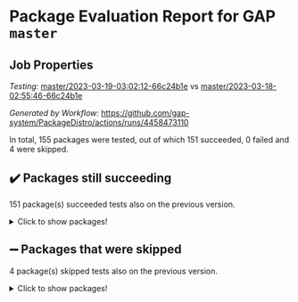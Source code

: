 # Package Evaluation Report for GAP `master`

## Job Properties

*Testing:* [master/2023-03-19-03:02:12-66c24b1e](https://github.com/gap-system/PackageDistro/blob/data/reports/master/2023-03-19-03:02:12-66c24b1e) vs [master/2023-03-18-02:55:46-66c24b1e](https://github.com/gap-system/PackageDistro/blob/data/reports/master/2023-03-18-02:55:46-66c24b1e)

*Generated by Workflow:* https://github.com/gap-system/PackageDistro/actions/runs/4458473110

In total, 155 packages were tested, out of which 151 succeeded, 0 failed and 4 were skipped.

## :heavy_check_mark: Packages still succeeding

151 package(s) succeeded tests also on the previous version.
<details><summary>Click to show packages!</summary>

- 4ti2interface 2023.02-04 [(success)](https://github.com/gap-system/PackageDistro/actions/runs/4458473110/jobs/7830400283)
- ace 5.6.2 [(success)](https://github.com/gap-system/PackageDistro/actions/runs/4458473110/jobs/7830400329)
- aclib 1.3.2 [(success)](https://github.com/gap-system/PackageDistro/actions/runs/4458473110/jobs/7830400370)
- agt 0.3.1 [(success)](https://github.com/gap-system/PackageDistro/actions/runs/4458473110/jobs/7830400424)
- alnuth 3.2.1 [(success)](https://github.com/gap-system/PackageDistro/actions/runs/4458473110/jobs/7830400490)
- anupq 3.3.0 [(success)](https://github.com/gap-system/PackageDistro/actions/runs/4458473110/jobs/7830400536)
- atlasrep 2.1.6 [(success)](https://github.com/gap-system/PackageDistro/actions/runs/4458473110/jobs/7830400605)
- autodoc 2022.10.20 [(success)](https://github.com/gap-system/PackageDistro/actions/runs/4458473110/jobs/7830400664)
- automata 1.15 [(success)](https://github.com/gap-system/PackageDistro/actions/runs/4458473110/jobs/7830400711)
- automgrp 1.3.2 [(success)](https://github.com/gap-system/PackageDistro/actions/runs/4458473110/jobs/7830400775)
- autpgrp 1.11 [(success)](https://github.com/gap-system/PackageDistro/actions/runs/4458473110/jobs/7830400834)
- cap 2023.03-06 [(success)](https://github.com/gap-system/PackageDistro/actions/runs/4458473110/jobs/7830400894)
- caratinterface 2.3.4 [(success)](https://github.com/gap-system/PackageDistro/actions/runs/4458473110/jobs/7830400962)
- cddinterface 2022.11.01 [(success)](https://github.com/gap-system/PackageDistro/actions/runs/4458473110/jobs/7830401036)
- circle 1.6.6 [(success)](https://github.com/gap-system/PackageDistro/actions/runs/4458473110/jobs/7830401094)
- classicpres 1.22 [(success)](https://github.com/gap-system/PackageDistro/actions/runs/4458473110/jobs/7830401158)
- cohomolo 1.6.11 [(success)](https://github.com/gap-system/PackageDistro/actions/runs/4458473110/jobs/7830401203)
- congruence 1.2.5 [(success)](https://github.com/gap-system/PackageDistro/actions/runs/4458473110/jobs/7830401250)
- corelg 1.56 [(success)](https://github.com/gap-system/PackageDistro/actions/runs/4458473110/jobs/7830401315)
- crime 1.6 [(success)](https://github.com/gap-system/PackageDistro/actions/runs/4458473110/jobs/7830401370)
- crisp 1.4.6 [(success)](https://github.com/gap-system/PackageDistro/actions/runs/4458473110/jobs/7830401433)
- crypting 0.10.4 [(success)](https://github.com/gap-system/PackageDistro/actions/runs/4458473110/jobs/7830401495)
- cryst 4.1.25 [(success)](https://github.com/gap-system/PackageDistro/actions/runs/4458473110/jobs/7830401563)
- crystcat 1.1.10 [(success)](https://github.com/gap-system/PackageDistro/actions/runs/4458473110/jobs/7830401630)
- ctbllib 1.3.5 [(success)](https://github.com/gap-system/PackageDistro/actions/runs/4458473110/jobs/7830401699)
- cubefree 1.19 [(success)](https://github.com/gap-system/PackageDistro/actions/runs/4458473110/jobs/7830401829)
- curlinterface 2.3.1 [(success)](https://github.com/gap-system/PackageDistro/actions/runs/4458473110/jobs/7830401955)
- cvec 2.7.6 [(success)](https://github.com/gap-system/PackageDistro/actions/runs/4458473110/jobs/7830402028)
- datastructures 0.3.0 [(success)](https://github.com/gap-system/PackageDistro/actions/runs/4458473110/jobs/7830402106)
- deepthought 1.0.6 [(success)](https://github.com/gap-system/PackageDistro/actions/runs/4458473110/jobs/7830402181)
- design 1.8 [(success)](https://github.com/gap-system/PackageDistro/actions/runs/4458473110/jobs/7830402260)
- difsets 2.3.1 [(success)](https://github.com/gap-system/PackageDistro/actions/runs/4458473110/jobs/7830402349)
- digraphs 1.6.1 [(success)](https://github.com/gap-system/PackageDistro/actions/runs/4458473110/jobs/7830402434)
- edim 1.3.6 [(success)](https://github.com/gap-system/PackageDistro/actions/runs/4458473110/jobs/7830402519)
- example 4.3.4 [(success)](https://github.com/gap-system/PackageDistro/actions/runs/4458473110/jobs/7830402598)
- examplesforhomalg 2023.02-04 [(success)](https://github.com/gap-system/PackageDistro/actions/runs/4458473110/jobs/7830402671)
- factint 1.6.3 [(success)](https://github.com/gap-system/PackageDistro/actions/runs/4458473110/jobs/7830402739)
- ferret 1.0.9 [(success)](https://github.com/gap-system/PackageDistro/actions/runs/4458473110/jobs/7830402783)
- fga 1.4.0 [(success)](https://github.com/gap-system/PackageDistro/actions/runs/4458473110/jobs/7830402848)
- fining 1.5.5 [(success)](https://github.com/gap-system/PackageDistro/actions/runs/4458473110/jobs/7830402901)
- float 1.0.3 [(success)](https://github.com/gap-system/PackageDistro/actions/runs/4458473110/jobs/7830402954)
- format 1.4.3 [(success)](https://github.com/gap-system/PackageDistro/actions/runs/4458473110/jobs/7830403014)
- forms 1.2.9 [(success)](https://github.com/gap-system/PackageDistro/actions/runs/4458473110/jobs/7830403065)
- fplsa 1.2.6 [(success)](https://github.com/gap-system/PackageDistro/actions/runs/4458473110/jobs/7830403119)
- fr 2.4.12 [(success)](https://github.com/gap-system/PackageDistro/actions/runs/4458473110/jobs/7830403167)
- francy 1.2.5 [(success)](https://github.com/gap-system/PackageDistro/actions/runs/4458473110/jobs/7830403220)
- fwtree 1.3 [(success)](https://github.com/gap-system/PackageDistro/actions/runs/4458473110/jobs/7830403286)
- gapdoc 1.6.6 [(success)](https://github.com/gap-system/PackageDistro/actions/runs/4458473110/jobs/7830403326)
- gauss 2023.02-04 [(success)](https://github.com/gap-system/PackageDistro/actions/runs/4458473110/jobs/7830403384)
- gaussforhomalg 2023.02-04 [(success)](https://github.com/gap-system/PackageDistro/actions/runs/4458473110/jobs/7830403442)
- gbnp 1.0.5 [(success)](https://github.com/gap-system/PackageDistro/actions/runs/4458473110/jobs/7830403507)
- generalizedmorphismsforcap 2023.02-01 [(success)](https://github.com/gap-system/PackageDistro/actions/runs/4458473110/jobs/7830403580)
- genss 1.6.8 [(success)](https://github.com/gap-system/PackageDistro/actions/runs/4458473110/jobs/7830403640)
- gradedmodules 2023.02-04 [(success)](https://github.com/gap-system/PackageDistro/actions/runs/4458473110/jobs/7830403692)
- gradedringforhomalg 2023.02-04 [(success)](https://github.com/gap-system/PackageDistro/actions/runs/4458473110/jobs/7830403744)
- grape 4.9.0 [(success)](https://github.com/gap-system/PackageDistro/actions/runs/4458473110/jobs/7830403807)
- groupoids 1.73 [(success)](https://github.com/gap-system/PackageDistro/actions/runs/4458473110/jobs/7830403863)
- grpconst 2.6.4 [(success)](https://github.com/gap-system/PackageDistro/actions/runs/4458473110/jobs/7830403933)
- guarana 0.96.3 [(success)](https://github.com/gap-system/PackageDistro/actions/runs/4458473110/jobs/7830403982)
- guava 3.18 [(success)](https://github.com/gap-system/PackageDistro/actions/runs/4458473110/jobs/7830404056)
- hap 1.53 [(success)](https://github.com/gap-system/PackageDistro/actions/runs/4458473110/jobs/7830404118)
- hapcryst 0.1.15 [(success)](https://github.com/gap-system/PackageDistro/actions/runs/4458473110/jobs/7830404190)
- hecke 1.5.3 [(success)](https://github.com/gap-system/PackageDistro/actions/runs/4458473110/jobs/7830404253)
- help 3.5 [(success)](https://github.com/gap-system/PackageDistro/actions/runs/4458473110/jobs/7830404314)
- homalg 2023.02-05 [(success)](https://github.com/gap-system/PackageDistro/actions/runs/4458473110/jobs/7830404367)
- homalgtocas 2023.02-04 [(success)](https://github.com/gap-system/PackageDistro/actions/runs/4458473110/jobs/7830404444)
- idrel 2.45 [(success)](https://github.com/gap-system/PackageDistro/actions/runs/4458473110/jobs/7830404537)
- images 1.3.1 [(success)](https://github.com/gap-system/PackageDistro/actions/runs/4458473110/jobs/7830404600)
- intpic 0.3.0 [(success)](https://github.com/gap-system/PackageDistro/actions/runs/4458473110/jobs/7830404645)
- io 4.8.1 [(success)](https://github.com/gap-system/PackageDistro/actions/runs/4458473110/jobs/7830404720)
- io_forhomalg 2023.02-04 [(success)](https://github.com/gap-system/PackageDistro/actions/runs/4458473110/jobs/7830404779)
- irredsol 1.4.4 [(success)](https://github.com/gap-system/PackageDistro/actions/runs/4458473110/jobs/7830404830)
- json 2.1.1 [(success)](https://github.com/gap-system/PackageDistro/actions/runs/4458473110/jobs/7830404889)
- jupyterkernel 1.5.0 [(success)](https://github.com/gap-system/PackageDistro/actions/runs/4458473110/jobs/7830404962)
- jupyterviz 1.5.6 [(success)](https://github.com/gap-system/PackageDistro/actions/runs/4458473110/jobs/7830405018)
- kan 1.35 [(success)](https://github.com/gap-system/PackageDistro/actions/runs/4458473110/jobs/7830405089)
- kbmag 1.5.11 [(success)](https://github.com/gap-system/PackageDistro/actions/runs/4458473110/jobs/7830405145)
- laguna 3.9.6 [(success)](https://github.com/gap-system/PackageDistro/actions/runs/4458473110/jobs/7830405203)
- liealgdb 2.2.1 [(success)](https://github.com/gap-system/PackageDistro/actions/runs/4458473110/jobs/7830405257)
- liepring 2.8 [(success)](https://github.com/gap-system/PackageDistro/actions/runs/4458473110/jobs/7830405314)
- liering 2.4.2 [(success)](https://github.com/gap-system/PackageDistro/actions/runs/4458473110/jobs/7830405366)
- linearalgebraforcap 2023.03-05 [(success)](https://github.com/gap-system/PackageDistro/actions/runs/4458473110/jobs/7830405418)
- localizeringforhomalg 2023.02-04 [(success)](https://github.com/gap-system/PackageDistro/actions/runs/4458473110/jobs/7830405474)
- loops 3.4.3 [(success)](https://github.com/gap-system/PackageDistro/actions/runs/4458473110/jobs/7830405530)
- lpres 1.0.3 [(success)](https://github.com/gap-system/PackageDistro/actions/runs/4458473110/jobs/7830405592)
- majoranaalgebras 1.5.1 [(success)](https://github.com/gap-system/PackageDistro/actions/runs/4458473110/jobs/7830405656)
- mapclass 1.4.6 [(success)](https://github.com/gap-system/PackageDistro/actions/runs/4458473110/jobs/7830405725)
- matgrp 0.70 [(success)](https://github.com/gap-system/PackageDistro/actions/runs/4458473110/jobs/7830405774)
- matricesforhomalg 2023.02-04 [(success)](https://github.com/gap-system/PackageDistro/actions/runs/4458473110/jobs/7830405834)
- modisom 2.5.4 [(success)](https://github.com/gap-system/PackageDistro/actions/runs/4458473110/jobs/7830405885)
- modulepresentationsforcap 2023.02-03 [(success)](https://github.com/gap-system/PackageDistro/actions/runs/4458473110/jobs/7830405935)
- modules 2023.02-04 [(success)](https://github.com/gap-system/PackageDistro/actions/runs/4458473110/jobs/7830405971)
- monoidalcategories 2023.02-05 [(success)](https://github.com/gap-system/PackageDistro/actions/runs/4458473110/jobs/7830406014)
- nconvex 2022.09-01 [(success)](https://github.com/gap-system/PackageDistro/actions/runs/4458473110/jobs/7830406053)
- nilmat 1.4.2 [(success)](https://github.com/gap-system/PackageDistro/actions/runs/4458473110/jobs/7830406093)
- nock 1.5 [(success)](https://github.com/gap-system/PackageDistro/actions/runs/4458473110/jobs/7830406134)
- normalizinterface 1.3.5 [(success)](https://github.com/gap-system/PackageDistro/actions/runs/4458473110/jobs/7830406173)
- nq 2.5.9 [(success)](https://github.com/gap-system/PackageDistro/actions/runs/4458473110/jobs/7830406233)
- numericalsgps 1.3.1 [(success)](https://github.com/gap-system/PackageDistro/actions/runs/4458473110/jobs/7830406267)
- openmath 11.5.3 [(success)](https://github.com/gap-system/PackageDistro/actions/runs/4458473110/jobs/7830406308)
- orb 4.9.0 [(success)](https://github.com/gap-system/PackageDistro/actions/runs/4458473110/jobs/7830406342)
- packagemanager 1.4.0 [(success)](https://github.com/gap-system/PackageDistro/actions/runs/4458473110/jobs/7830406398)
- patternclass 2.4.3 [(success)](https://github.com/gap-system/PackageDistro/actions/runs/4458473110/jobs/7830406467)
- permut 2.0.4 [(success)](https://github.com/gap-system/PackageDistro/actions/runs/4458473110/jobs/7830406535)
- polenta 1.3.10 [(success)](https://github.com/gap-system/PackageDistro/actions/runs/4458473110/jobs/7830406580)
- polymaking 0.8.6 [(success)](https://github.com/gap-system/PackageDistro/actions/runs/4458473110/jobs/7830406641)
- primgrp 3.4.4 [(success)](https://github.com/gap-system/PackageDistro/actions/runs/4458473110/jobs/7830406705)
- profiling 2.5.2 [(success)](https://github.com/gap-system/PackageDistro/actions/runs/4458473110/jobs/7830406831)
- qpa 1.34 [(success)](https://github.com/gap-system/PackageDistro/actions/runs/4458473110/jobs/7830406892)
- quagroup 1.8.3 [(success)](https://github.com/gap-system/PackageDistro/actions/runs/4458473110/jobs/7830407210)
- radiroot 2.9 [(success)](https://github.com/gap-system/PackageDistro/actions/runs/4458473110/jobs/7830407261)
- rcwa 4.7.1 [(success)](https://github.com/gap-system/PackageDistro/actions/runs/4458473110/jobs/7830407328)
- rds 1.8 [(success)](https://github.com/gap-system/PackageDistro/actions/runs/4458473110/jobs/7830407393)
- recog 1.4.2 [(success)](https://github.com/gap-system/PackageDistro/actions/runs/4458473110/jobs/7830407446)
- repndecomp 1.3.0 [(success)](https://github.com/gap-system/PackageDistro/actions/runs/4458473110/jobs/7830407503)
- repsn 3.1.0 [(success)](https://github.com/gap-system/PackageDistro/actions/runs/4458473110/jobs/7830407558)
- resclasses 4.7.3 [(success)](https://github.com/gap-system/PackageDistro/actions/runs/4458473110/jobs/7830407633)
- ringsforhomalg 2023.02-05 [(success)](https://github.com/gap-system/PackageDistro/actions/runs/4458473110/jobs/7830407707)
- sco 2023.02-04 [(success)](https://github.com/gap-system/PackageDistro/actions/runs/4458473110/jobs/7830407777)
- scscp 2.4.1 [(success)](https://github.com/gap-system/PackageDistro/actions/runs/4458473110/jobs/7830407844)
- semigroups 5.2.1 [(success)](https://github.com/gap-system/PackageDistro/actions/runs/4458473110/jobs/7830407918)
- sglppow 2.3 [(success)](https://github.com/gap-system/PackageDistro/actions/runs/4458473110/jobs/7830408000)
- sgpviz 0.999.5 [(success)](https://github.com/gap-system/PackageDistro/actions/runs/4458473110/jobs/7830408092)
- simpcomp 2.1.14 [(success)](https://github.com/gap-system/PackageDistro/actions/runs/4458473110/jobs/7830408165)
- singular 2023.02.09 [(success)](https://github.com/gap-system/PackageDistro/actions/runs/4458473110/jobs/7830408221)
- sl2reps 1.1 [(success)](https://github.com/gap-system/PackageDistro/actions/runs/4458473110/jobs/7830408283)
- sla 1.5.3 [(success)](https://github.com/gap-system/PackageDistro/actions/runs/4458473110/jobs/7830408351)
- smallgrp 1.5.2 [(success)](https://github.com/gap-system/PackageDistro/actions/runs/4458473110/jobs/7830408405)
- smallsemi 0.6.13 [(success)](https://github.com/gap-system/PackageDistro/actions/runs/4458473110/jobs/7830408452)
- sonata 2.9.6 [(success)](https://github.com/gap-system/PackageDistro/actions/runs/4458473110/jobs/7830408499)
- sophus 1.27 [(success)](https://github.com/gap-system/PackageDistro/actions/runs/4458473110/jobs/7830408545)
- spinsym 1.5.2 [(success)](https://github.com/gap-system/PackageDistro/actions/runs/4458473110/jobs/7830408596)
- standardff 0.9.4 [(success)](https://github.com/gap-system/PackageDistro/actions/runs/4458473110/jobs/7830408642)
- symbcompcc 1.3.2 [(success)](https://github.com/gap-system/PackageDistro/actions/runs/4458473110/jobs/7830408687)
- thelma 1.3 [(success)](https://github.com/gap-system/PackageDistro/actions/runs/4458473110/jobs/7830408741)
- tomlib 1.2.9 [(success)](https://github.com/gap-system/PackageDistro/actions/runs/4458473110/jobs/7830408780)
- toolsforhomalg 2023.02-06 [(success)](https://github.com/gap-system/PackageDistro/actions/runs/4458473110/jobs/7830408838)
- toric 1.9.5 [(success)](https://github.com/gap-system/PackageDistro/actions/runs/4458473110/jobs/7830408877)
- toricvarieties 2022.07.13 [(success)](https://github.com/gap-system/PackageDistro/actions/runs/4458473110/jobs/7830408931)
- transgrp 3.6.3 [(success)](https://github.com/gap-system/PackageDistro/actions/runs/4458473110/jobs/7830408988)
- ugaly 4.0.3 [(success)](https://github.com/gap-system/PackageDistro/actions/runs/4458473110/jobs/7830409029)
- unipot 1.5 [(success)](https://github.com/gap-system/PackageDistro/actions/runs/4458473110/jobs/7830409092)
- unitlib 4.2.0 [(success)](https://github.com/gap-system/PackageDistro/actions/runs/4458473110/jobs/7830409135)
- utils 0.82 [(success)](https://github.com/gap-system/PackageDistro/actions/runs/4458473110/jobs/7830409187)
- uuid 0.7 [(success)](https://github.com/gap-system/PackageDistro/actions/runs/4458473110/jobs/7830409253)
- walrus 0.9991 [(success)](https://github.com/gap-system/PackageDistro/actions/runs/4458473110/jobs/7830409301)
- wedderga 4.10.3 [(success)](https://github.com/gap-system/PackageDistro/actions/runs/4458473110/jobs/7830409366)
- xmod 2.91 [(success)](https://github.com/gap-system/PackageDistro/actions/runs/4458473110/jobs/7830409418)
- xmodalg 1.23 [(success)](https://github.com/gap-system/PackageDistro/actions/runs/4458473110/jobs/7830409475)
- yangbaxter 0.10.3 [(success)](https://github.com/gap-system/PackageDistro/actions/runs/4458473110/jobs/7830409535)
- zeromqinterface 0.14 [(success)](https://github.com/gap-system/PackageDistro/actions/runs/4458473110/jobs/7830409593)
</details>

## :heavy_minus_sign: Packages that were skipped

4 package(s) skipped tests also on the previous version.
<details><summary>Click to show packages!</summary>

- browse 1.8.21 [(skipped)](https://github.com/gap-system/PackageDistro/actions/runs/4458473110/jobs/7830285731)
- itc 1.5.1 [(skipped)](https://github.com/gap-system/PackageDistro/actions/runs/4458473110/jobs/7830285731)
- polycyclic 2.16 [(skipped)](https://github.com/gap-system/PackageDistro/actions/runs/4458473110/jobs/7830285731)
- xgap 4.31 [(skipped)](https://github.com/gap-system/PackageDistro/actions/runs/4458473110/jobs/7830285731)
</details>

